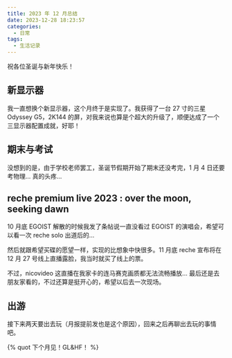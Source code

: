 ```yaml
---
title: 2023 年 12 月总结
date: 2023-12-28 18:23:57
categories:
  - 日常
tags:
  - 生活记录
---
```


祝各位圣诞与新年快乐！

<!--more-->

## 新显示器

我一直想换个新显示器，这个月终于是实现了。我获得了一台 27 寸的三星 Odyssey G5，2K144 的屏，对我来说也算是个超大的升级了，顺便达成了一个三显示器配置成就，好耶！

## 期末与考试

没想到的是，由于学校老师罢工，圣诞节假期开始了期末还没考完，1 月 4 日还要考物理... 真的头疼...

## reche premium live 2023 : over the moon, seeking dawn

10 月底 EGOIST 解散的时候我发了条帖说一直没看过 EGOIST 的演唱会，希望可以看一次 reche solo 出道后的...

然后就跟希望买碟的愿望一样，实现的比想象中快很多。11 月底 reche 宣布将在 12 月 27 号线上直播露脸，我当时就买了线上的票。

不过，nicovideo 这直播在我家卡的连马赛克画质都无法流畅播放... 最后还是去朋友家看的，不过还算是挺开心的，希望以后去一次现场。

## 出游

接下来两天要出去玩（月报提前发也是这个原因），回来之后再聊出去玩的事情吧。

{% quot 下个月见！GL&HF！ %}
